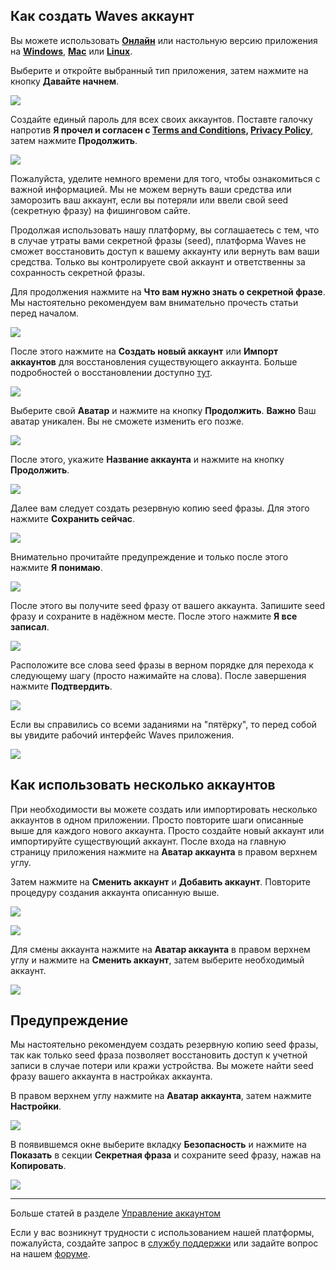 ## Как создать Waves аккаунт

Вы можете использовать [**Онлайн**](https://dex.wavesplatform.com) или настольную версию приложения на [**Windows**](https://wavesplatform.com/files/WavesClient-win.zip), [**Mac**](https://wavesplatform.com/files/WavesClient-mac.dmg) или [**Linux**](https://wavesplatform.com/files/WavesClient-linux.deb).

Выберите и откройте выбранный тип приложения, затем нажмите на кнопку **Давайте начнем**.

![](/_assets/account_creation_01.png)

Создайте единый пароль для всех своих аккаунтов. Поставте галочку напротив **Я прочел и согласен с [Terms and Conditions](https://wavesplatform.com/files/docs/Waves_terms_and_conditions.pdf), [Privacy Policy](https://wavesplatform.com/files/docs/Waves_privacy_policy.pdf)**, затем нажмите **Продолжить**.

![](/_assets/account_creation_02.png)

Пожалуйста, уделите немного времени для того, чтобы ознакомиться с важной информацией. Мы не можем вернуть ваши средства или заморозить ваш аккаунт, если вы потеряли или ввели свой seed (секретную фразу) на фишинговом сайте.

Продолжая использовать нашу платформу, вы соглашаетесь с тем, что в случае утраты вами секретной фразы (seed), платформа Waves не сможет восстановить доступ к вашему аккаунту или вернуть вам ваши средства. Только вы контролируете свой аккаунт и ответственны за сохранность секретной фразы.

Для продолжения нажмите на **Что вам нужно знать о секретной фразе**. Мы настоятельно рекомендуем вам внимательно прочесть статьи перед началом.

![](/_assets/account_creation_001.png)

После этого нажмите на **Создать новый аккаунт** или **Импорт аккаунтов** для восстановления существующего аккаунта. Больше подробностей о восстановлении доступно [тут](/waves-client/account-management/restore-an-account.md).

![](/_assets/account_creation_03.png)

Выберите свой **Аватар** и нажмите на кнопку **Продолжить**.
**Важно** Ваш аватар уникален. Вы не сможете изменить его позже.

![](/_assets/account_creation_04.png)

После этого, укажите **Название аккаунта** и нажмите на кнопку **Продолжить**.

![](/_assets/account_creation_05.png)

Далее вам следует создать резервную копию seed фразы.
Для этого нажмите **Сохранить сейчас**.

![](/_assets/account_creation_06.png)

Внимательно прочитайте предупреждение и только после этого нажмите **Я понимаю**.

![](/_assets/account_creation_07.png)

После этого вы получите seed фразу от вашего аккаунта.
Запишите seed фразу и сохраните в надёжном месте. После этого нажмите **Я все записал**.

![](/_assets/account_creation_08.png)

Расположите все слова seed фразы в верном порядке для перехода к следующему шагу (просто нажимайте на слова). После завершения нажмите **Подтвердить**.

![](/_assets/account_creation_09.png)

Если вы справились со всеми заданиями на "пятёрку", то перед собой вы увидите рабочий интерфейс Waves приложения.

![](/_assets/account_creation_10.png)

## Как использовать несколько аккаунтов

При необходимости вы можете создать или импортировать несколько аккаунтов в одном приложении. Просто повторите шаги описанные выше для каждого нового аккаунта. Просто создайте новый аккаунт или импортируйте существующий аккаунт. После входа на главную страницу приложения нажмите на **Аватар аккаунта** в правом верхнем углу.

Затем нажмите на **Сменить аккаунт** и **Добавить аккаунт**. Повторите процедуру создания аккаунта описанную выше.

![](/_assets/account_restoring_04.png)

![](/_assets/account_restoring_04.1.png)

Для смены аккаунта нажмите на **Аватар аккаунта** в правом верхнем углу и нажмите на **Сменить аккаунт**, затем выберите необходимый аккаунт.

![](/_assets/account_restoring_04.2.png)

## Предупреждение

Мы настоятельно рекомендуем создать резервную копию seed фразы, так как только seed фраза позволяет восстановить доступ к учетной записи в случае потери или кражи устройства. Вы можете найти seed фразу вашего аккаунта в настройках аккаунта.

В правом верхнем углу нажмите на **Аватар аккаунта**, затем нажмите **Настройки**.

![](/_assets/advanced_features_001.png)

В появившемся окне выберите вкладку **Безопасность** и нажмите на **Показать** в секции **Секретная фраза** и сохраните seed фразу, нажав на **Копировать**.

![](/_assets/backup_02.png)

___

Больше статей в разделе [Управление аккаунтом](/waves-client/account-management.md)

Если у вас возникнут трудности с использованием нашей платформы, пожалуйста, создайте запрос в [службу поддержки](https://support.wavesplatform.com/) или задайте вопрос на нашем [форуме](https://forum.wavesplatform.com/).
